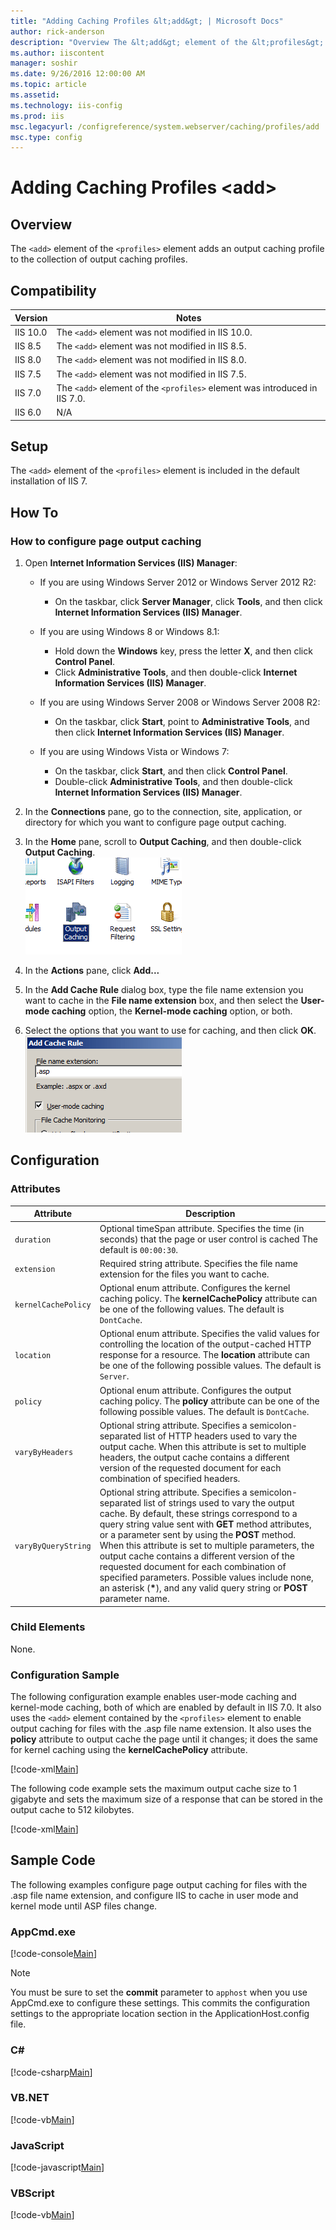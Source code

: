 ```yaml
---
title: "Adding Caching Profiles &lt;add&gt; | Microsoft Docs"
author: rick-anderson
description: "Overview The &lt;add&gt; element of the &lt;profiles&gt; element adds an output caching profile to the collection of output caching profiles. Compatibility V..."
ms.author: iiscontent
manager: soshir
ms.date: 9/26/2016 12:00:00 AM
ms.topic: article
ms.assetid: 
ms.technology: iis-config
ms.prod: iis
msc.legacyurl: /configreference/system.webserver/caching/profiles/add
msc.type: config
---
```

Adding Caching Profiles &lt;add&gt;
====================
<a id="001"></a>
## Overview

The `<add>` element of the `<profiles>` element adds an output caching profile to the collection of output caching profiles.

<a id="002"></a>
## Compatibility

| Version | Notes |
| --- | --- |
| IIS 10.0 | The `<add>` element was not modified in IIS 10.0. |
| IIS 8.5 | The `<add>` element was not modified in IIS 8.5. |
| IIS 8.0 | The `<add>` element was not modified in IIS 8.0. |
| IIS 7.5 | The `<add>` element was not modified in IIS 7.5. |
| IIS 7.0 | The `<add>` element of the `<profiles>` element was introduced in IIS 7.0. |
| IIS 6.0 | N/A |

<a id="003"></a>
## Setup

The `<add>` element of the `<profiles>` element is included in the default installation of IIS 7.

<a id="004"></a>
## How To

### How to configure page output caching

1. Open **Internet Information Services (IIS) Manager**: 

    - If you are using Windows Server 2012 or Windows Server 2012 R2: 

        - On the taskbar, click **Server Manager**, click **Tools**, and then click **Internet Information Services (IIS) Manager**.
    - If you are using Windows 8 or Windows 8.1: 

        - Hold down the **Windows** key, press the letter **X**, and then click **Control Panel**.
        - Click **Administrative Tools**, and then double-click **Internet Information Services (IIS) Manager**.
    - If you are using Windows Server 2008 or Windows Server 2008 R2: 

        - On the taskbar, click **Start**, point to **Administrative Tools**, and then click **Internet Information Services (IIS) Manager**.
    - If you are using Windows Vista or Windows 7: 

        - On the taskbar, click **Start**, and then click **Control Panel**.
        - Double-click **Administrative Tools**, and then double-click **Internet Information Services (IIS) Manager**.
2. In the **Connections** pane, go to the connection, site, application, or directory for which you want to configure page output caching.
3. In the **Home** pane, scroll to **Output Caching**, and then double-click **Output Caching**.  
    [![](add/_static/image2.png)](add/_static/image1.png)
4. In the **Actions** pane, click **Add...**
5. In the **Add Cache Rule** dialog box, type the file name extension you want to cache in the **File name extension** box, and then select the **User-mode caching** option, the **Kernel-mode caching** option, or both.
6. Select the options that you want to use for caching, and then click **OK**.  
    [![](add/_static/image4.png)](add/_static/image3.png)

<a id="005"></a>
## Configuration

### Attributes

| Attribute | Description |
| --- | --- |
| `duration` | Optional timeSpan attribute. Specifies the time (in seconds) that the page or user control is cached The default is `00:00:30`. |
| `extension` | Required string attribute. Specifies the file name extension for the files you want to cache. |
| `kernelCachePolicy` | Optional enum attribute. Configures the kernel caching policy. The **kernelCachePolicy** attribute can be one of the following values. The default is `DontCache`. | Value | Description | | --- | --- | | `DontCache` | Content is not cached. The numeric value is `0`. | | `CacheUntilChange` | Content is only cached until the content changes. The numeric value is `1`. | | `CacheForTimePeriod` | Content is cached for the length of time specified by the duration attribute. The numeric value is `2`. | | `DisableCache` | The cache is disabled and no caching will occur. The numeric value is `3`. | |
| `location` | Optional enum attribute. Specifies the valid values for controlling the location of the output-cached HTTP response for a resource. The **location** attribute can be one of the following possible values. The default is `Server`. | Value | Description | | --- | --- | | `Any` | The output cache can be located on the browser client (where the request originated), on a proxy server (or any other server) participating in the request, or on the server where the request was processed. The numeric value is `0`. | | `Client` | The output cache is located on the browser client where the request originated. The numeric value is `1`. | | `Downstream` | The output cache can be stored in any HTTP 1.1 cache-capable devices other than the origin server. This includes proxy servers and the client that made the request. The numeric value is `2`. | | `Server` | The output cache is located on the Web server where the request was processed. The numeric value is `3`. | | `None` | The output cache is disabled for the requested page. The numeric value is `4`. | | `ServerAndClient` | The output cache can be stored only at the origin server or at the requesting client. Proxy servers are not allowed to cache the response. The numeric value is `5`. | |
| `policy` | Optional enum attribute. Configures the output caching policy. The **policy** attribute can be one of the following possible values. The default is `DontCache`. | Value | Description | | --- | --- | | `DontCache` | Content is not cached. The numeric value is `0`. | | `CacheUntilChange` | Content is only cached until the content changes. The numeric value is `1`. | | `CacheForTimePeriod` | Content is cached for the length of time specified by the duration attribute. The numeric value is `2`. | | `DisableCache` | The cache is disabled and no caching will occur. The numeric value is `3`. | |
| `varyByHeaders` | Optional string attribute. Specifies a semicolon-separated list of HTTP headers used to vary the output cache. When this attribute is set to multiple headers, the output cache contains a different version of the requested document for each combination of specified headers. |
| `varyByQueryString` | Optional string attribute. Specifies a semicolon-separated list of strings used to vary the output cache. By default, these strings correspond to a query string value sent with **GET** method attributes, or a parameter sent by using the **POST** method. When this attribute is set to multiple parameters, the output cache contains a different version of the requested document for each combination of specified parameters. Possible values include none, an asterisk (**\***), and any valid query string or **POST** parameter name. |

### Child Elements

None.

### Configuration Sample

The following configuration example enables user-mode caching and kernel-mode caching, both of which are enabled by default in IIS 7.0. It also uses the `<add>` element contained by the `<profiles>` element to enable output caching for files with the .asp file name extension. It also uses the **policy** attribute to output cache the page until it changes; it does the same for kernel caching using the **kernelCachePolicy** attribute.

[!code-xml[Main](add/samples/sample1.xml)]

The following code example sets the maximum output cache size to 1 gigabyte and sets the maximum size of a response that can be stored in the output cache to 512 kilobytes.

[!code-xml[Main](add/samples/sample2.xml)]

<a id="006"></a>
## Sample Code

The following examples configure page output caching for files with the .asp file name extension, and configure IIS to cache in user mode and kernel mode until ASP files change.

### AppCmd.exe

[!code-console[Main](add/samples/sample3.cmd)]

> [!NOTE]
> You must be sure to set the **commit** parameter to `apphost` when you use AppCmd.exe to configure these settings. This commits the configuration settings to the appropriate location section in the ApplicationHost.config file.

### C#

[!code-csharp[Main](add/samples/sample4.cs)]

### VB.NET

[!code-vb[Main](add/samples/sample5.vb)]

### JavaScript

[!code-javascript[Main](add/samples/sample6.js)]

### VBScript

[!code-vb[Main](add/samples/sample7.vb)]